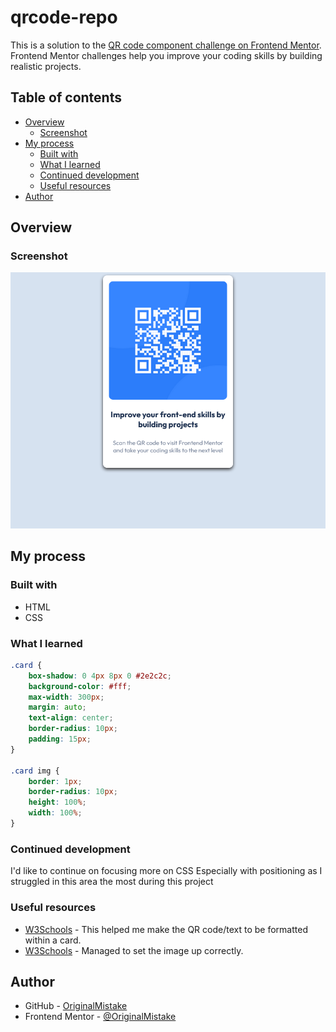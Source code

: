 # qrcode-repo
This is a solution to the [QR code component challenge on Frontend Mentor](https://www.frontendmentor.io/challenges/qr-code-component-iux_sIO_H). Frontend Mentor challenges help you improve your coding skills by building realistic projects.

## Table of contents

- [Overview](#overview)
  - [Screenshot](#screenshot)
- [My process](#my-process)
  - [Built with](#built-with)
  - [What I learned](#what-i-learned)
  - [Continued development](#continued-development)
  - [Useful resources](#useful-resources)
- [Author](#author)

## Overview

### Screenshot
![](images/screenshot.png)

## My process

### Built with
- HTML
- CSS

### What I learned

```css
.card {
    box-shadow: 0 4px 8px 0 #2e2c2c;
    background-color: #fff;
    max-width: 300px;
    margin: auto;
    text-align: center;
    border-radius: 10px;
    padding: 15px;
}

.card img {
    border: 1px;
    border-radius: 10px;
    height: 100%;
    width: 100%;
}
```

### Continued development
I'd like to continue on focusing more on CSS
Especially with positioning as I struggled in this area the most during this project

### Useful resources
- [W3Schools](https://www.w3schools.com/howto/howto_css_profile_card.asp) - This helped me make the QR code/text to be formatted within a card.
- [W3Schools](https://www.w3schools.com/css/css3_images.asp) - Managed to set the image up correctly.

## Author
- GitHub - [OriginalMistake](https://github.com/OriginalMistake)
- Frontend Mentor - [@OriginalMistake](https://www.frontendmentor.io/profile/OriginalMistake)